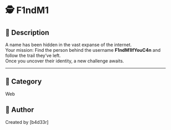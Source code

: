 # 🕵️ F1ndM1

## 📖 Description

A name has been hidden in the vast expanse of the internet.  
Your mission: Find the person behind the username **F1ndM1IfYouC4n** and follow the trail they’ve left.  
Once you uncover their identity, a new challenge awaits.

---

## 📂 Category
Web

## 📝 Author

Created by [b4d33r]

